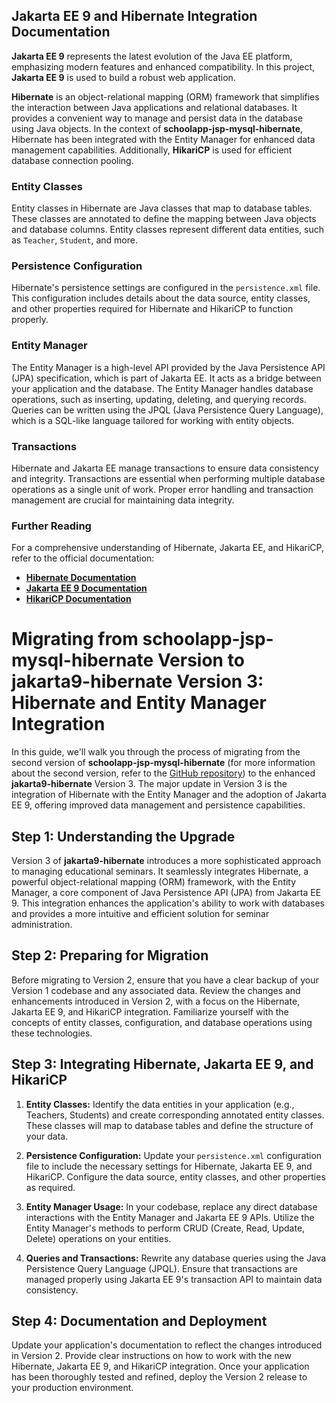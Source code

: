 
## Jakarta EE 9 and Hibernate Integration Documentation

**Jakarta EE 9** represents the latest evolution of the Java EE platform, emphasizing modern features and enhanced compatibility. In this project, **Jakarta EE 9** is used to build a robust web application.

**Hibernate** is an object-relational mapping (ORM) framework that simplifies the interaction between Java applications and relational databases. It provides a convenient way to manage and persist data in the database using Java objects. In the context of **schoolapp-jsp-mysql-hibernate**, Hibernate has been integrated with the Entity Manager for enhanced data management capabilities. Additionally, **HikariCP** is used for efficient database connection pooling.

### Entity Classes

Entity classes in Hibernate are Java classes that map to database tables. These classes are annotated to define the mapping between Java objects and database columns. Entity classes represent different data entities, such as `Teacher`, `Student`, and more.

### Persistence Configuration

Hibernate's persistence settings are configured in the `persistence.xml` file. This configuration includes details about the data source, entity classes, and other properties required for Hibernate and HikariCP to function properly.

### Entity Manager

The Entity Manager is a high-level API provided by the Java Persistence API (JPA) specification, which is part of Jakarta EE. It acts as a bridge between your application and the database. The Entity Manager handles database operations, such as inserting, updating, deleting, and querying records. Queries can be written using the JPQL (Java Persistence Query Language), which is a SQL-like language tailored for working with entity objects.

### Transactions

Hibernate and Jakarta EE manage transactions to ensure data consistency and integrity. Transactions are essential when performing multiple database operations as a single unit of work. Proper error handling and transaction management are crucial for maintaining data integrity.

### Further Reading

For a comprehensive understanding of Hibernate, Jakarta EE, and HikariCP, refer to the official documentation:

- [**Hibernate Documentation**](https://docs.jboss.org/hibernate/orm/current/userguide/html_single/Hibernate_User_Guide.html)
- [**Jakarta EE 9 Documentation**](https://jakarta.ee/specifications/platform/9.0/jakarta-platform-spec-9.0.pdf)
- [**HikariCP Documentation**](https://github.com/brettwooldridge/HikariCP)

# Migrating from schoolapp-jsp-mysql-hibernate Version to jakarta9-hibernate Version 3: Hibernate and Entity Manager Integration

In this guide, we'll walk you through the process of migrating from the second version of **schoolapp-jsp-mysql-hibernate** (for more information about the second version, refer to the [GitHub repository](https://github.com/billmazio/schoolapp-jsp-mysql-hibernate.git)) to the enhanced **jakarta9-hibernate** Version 3. The major update in Version 3 is the integration of Hibernate with the Entity Manager and the adoption of Jakarta EE 9, offering improved data management and persistence capabilities.

## Step 1: Understanding the Upgrade

Version 3 of **jakarta9-hibernate** introduces a more sophisticated approach to managing educational seminars. It seamlessly integrates Hibernate, a powerful object-relational mapping (ORM) framework, with the Entity Manager, a core component of Java Persistence API (JPA) from Jakarta EE 9. This integration enhances the application's ability to work with databases and provides a more intuitive and efficient solution for seminar administration.

## Step 2: Preparing for Migration

Before migrating to Version 2, ensure that you have a clear backup of your Version 1 codebase and any associated data. Review the changes and enhancements introduced in Version 2, with a focus on the Hibernate, Jakarta EE 9, and HikariCP integration. Familiarize yourself with the concepts of entity classes, configuration, and database operations using these technologies.

## Step 3: Integrating Hibernate, Jakarta EE 9, and HikariCP

1. **Entity Classes:** Identify the data entities in your application (e.g., Teachers, Students) and create corresponding annotated entity classes. These classes will map to database tables and define the structure of your data.

2. **Persistence Configuration:** Update your `persistence.xml` configuration file to include the necessary settings for Hibernate, Jakarta EE 9, and HikariCP. Configure the data source, entity classes, and other properties as required.

3. **Entity Manager Usage:** In your codebase, replace any direct database interactions with the Entity Manager and Jakarta EE 9 APIs. Utilize the Entity Manager's methods to perform CRUD (Create, Read, Update, Delete) operations on your entities.

4. **Queries and Transactions:** Rewrite any database queries using the Java Persistence Query Language (JPQL). Ensure that transactions are managed properly using Jakarta EE 9's transaction API to maintain data consistency.

## Step 4: Documentation and Deployment

Update your application's documentation to reflect the changes introduced in Version 2. Provide clear instructions on how to work with the new Hibernate, Jakarta EE 9, and HikariCP integration. Once your application has been thoroughly tested and refined, deploy the Version 2 release to your production environment.


